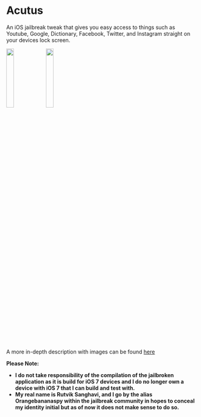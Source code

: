 # Acutus
An iOS jailbreak tweak that gives you easy access to things such as Youtube, Google, Dictionary, Facebook, Twitter, and Instagram straight on your devices lock screen.

<img src="http://moreinfo.thebigboss.org/moreinfo/acutus1.jpg" width="20%" height="20%">
<img src="http://moreinfo.thebigboss.org/moreinfo/acutus3.jpg" width="20%" height="20%">

A more in-depth description with images can be found [here](http://cydia.saurik.com/package/org.thebigboss.acutus/)

**Please Note:**
- **I do not take responsibility of the compilation of the jailbroken application as it is build for iOS 7 devices and I do no longer own a device with iOS 7 that I can build and test with.**
- **My real name is Rutvik Sanghavi, and I go by the alias Orangebananaspy within the jailbreak community in hopes to conceal my identity initial but as of now it does not make sense to do so.**
